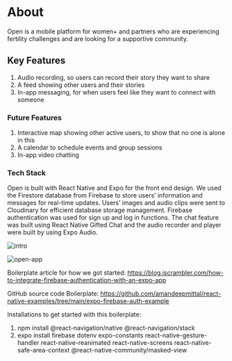 # About
Open is a mobile platform for women+ and partners who are experiencing fertility challenges and are looking for a supportive community.

## Key Features
1. Audio recording, so users can record their story they want to share
2. A feed showing other users and their stories
3. In-app messaging, for when users feel like they want to connect with someone 

### Future Features
1. Interactive map showing other active users, to show that no one is alone in this
2. A calendar to schedule events and group sessions
3. In-app video chatting 

### Tech Stack
Open is built with React Native and Expo for the front end design. We used the Firestore database from Firebase to store users’ information and messages for real-time updates. Users’ images and audio clips were sent to Cloudinary for efficient database storage management. Firebase authentication was used for sign up and log in functions. The chat feature was built using React Native Gifted Chat and the audio recorder and player were built by using Expo Audio.

![intro](https://user-images.githubusercontent.com/81700027/161852117-54c4f151-ba27-4835-99ef-340273298d29.png)

![open-app](https://user-images.githubusercontent.com/81700027/161848243-1b91441c-242e-477b-965d-4047193d3058.gif)

Boilerplate article for how we got started:
https://blog.jscrambler.com/how-to-integrate-firebase-authentication-with-an-expo-app

GitHub source code Boilerplate:
https://github.com/amandeepmittal/react-native-examples/tree/main/expo-firebase-auth-example

Installations to get started with this boilerplate:
1. npm install @react-navigation/native @react-navigation/stack
2. expo install firebase dotenv expo-constants react-native-gesture-handler react-native-reanimated react-native-screens react-native-safe-area-context @react-native-community/masked-view
